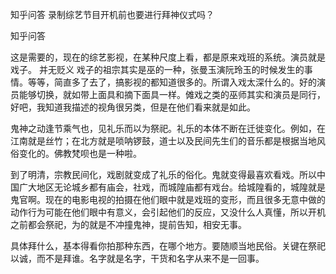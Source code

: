  
 知乎问答 录制综艺节目开机前也要进行拜神仪式吗？ 
 
 
 
 
 
 知乎问答 
 
 

 

 这是需要的，现在的综艺影视，在某种尺度上看，都是原来戏班的系统。演员就是戏子。 并无贬义 戏子的祖宗其实是巫的一种，张曼玉演阮玲玉的时候发生的事情。等等，简直多了去了，搞影视的都知道很多的。所谓入戏太深什么的。好的演员能够切换，就如带上面具和摘下面具一样。傩戏之类的巫师其实和演员是同行，好吧，我知道我描述的视角很另类，但是在他们看来就是如此。

 

 鬼神之动逢节乘气也，见礼乐而以为祭祀。礼乐的本体不断在迁徙变化。例如，在江南就是丝竹；在北方就是唢呐锣鼓，道士以及民间先生们的音乐都是根据当地风俗变化的。佛教梵呗也是一种啦。

 

 到了明清，宗教民间化，戏剧就变成了礼乐的俗化。鬼就变得最喜欢看戏。所以中国广大地区无论城乡都有庙会，社戏，而城隍庙都有戏台。给城隍看的，城隍就是鬼官啊。现在的电影电视的拍摄在他们眼中就是戏班的变形，而且很多无意中做的动作行为可能在他们眼中有意义，会引起他们的反应，又没什么人真懂，所以开机之前都会祭祀，为的就是不冲撞鬼神，提前告知，相安无事。

 

 具体拜什么，基本得看你拍那种东西，在哪个地方。要随顺当地民俗。关键在祭祀以诚，而不是拜谁。名字就是名字，干货和名字从来不是一回事。 